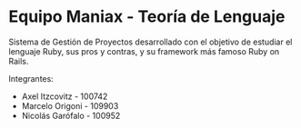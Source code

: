 # Equipo Maniax - Teoría de Lenguaje

Sistema de Gestión de Proyectos desarrollado con el objetivo de estudiar el lenguaje Ruby, sus pros y contras, y su framework más famoso Ruby on Rails.

Integrantes:

- Axel Itzcovitz - 100742
- Marcelo Origoni - 109903
- Nicolás Garófalo - 100952
